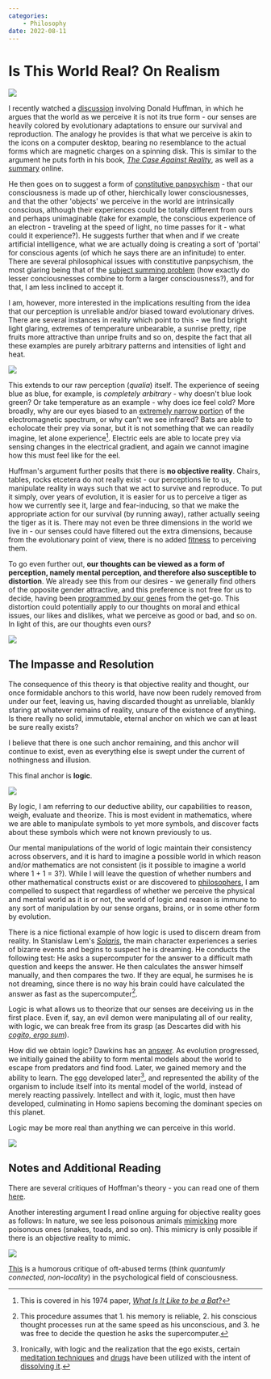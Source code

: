 ```yaml
---
categories:
    - Philosophy
date: 2022-08-11
---
```


# Is This World Real? On Realism

![](../../static/images/2022-08-11/lens.jpg)

I recently watched a [discussion][discussion] involving Donald Huffman, in which he argues that the world as we perceive it is not its true form - our senses are heavily colored by evolutionary adaptations to ensure our survival and reproduction. The analogy he provides is that what we perceive is akin to the icons on a computer desktop, bearing no resemblance to the actual forms which are magnetic charges on a spinning disk. This is similar to the argument he puts forth in his book, [_The Case Against Reality_][book], as well as a [summary][summary] online.

<!-- more -->

He then goes on to suggest a form of [constitutive panpsychism][panpsychism] - that our consciousness is made up of other, hierchically lower consciousnesses, and that the other 'objects' we perceive in the world are intrinsically conscious, although their experiences could be totally different from ours and perhaps unimaginable (take for example, the conscious experience of an electron - traveling at the speed of light, no time passes for it - what could it experience?). He suggests further that when and if we create artificial intelligence, what we are actually doing is creating a sort of 'portal' for conscious agents (of which he says there are an infinitude) to enter. There are several philosophical issues with constitutive panpsychism, the most glaring being that of the [subject summing problem][issues] (how exactly do lesser conciousnesses combine to form a larger consciousness?), and for that, I am less inclined to accept it.

I am, however, more interested in the implications resulting from the idea that our perception is unreliable and/or biased toward evolutionary drives. There are several instances in reality which point to this - we find bright light glaring, extremes of temperature unbearable, a sunrise pretty, ripe fruits more attractive than unripe fruits and so on, despite the fact that all these examples are purely arbitrary patterns and intensities of light and heat.

![](../../static/images/2022-08-11/evolution.jpg)

This extends to our raw perception (_qualia_) itself. The experience of seeing blue as blue, for example, is _completely arbitrary_ - why doesn't blue look green? Or take temperature as an example - why does ice feel cold? More broadly, why are our eyes biased to an [extremely narrow portion][visible-spectrum] of the electromagnetic spectrum, or why can't we see infrared? Bats are able to echolocate their prey via sonar, but it is not something that we can readily imagine, let alone experience[^nagel]. Electric eels are able to locate prey via sensing changes in the electrical gradient, and again we cannot imagine how this must feel like for the eel.

Huffman's argument further posits that there is **no objective reality**. Chairs, tables, rocks etcetera do not really exist - our perceptions lie to us, manipulate reality in ways such that we act to survive and reproduce. To put it simply, over years of evolution, it is easier for us to perceive a tiger as how we currently see it, large and fear-inducing, so that we make the appropriate action for our survival (by running away), rather actually seeing the tiger as it is. There may not even be three dimensions in the world we live in - our senses could have filtered out the extra dimensions, because from the evolutionary point of view, there is no added [fitness][fitness] to perceiving them.

To go even further out, **our thoughts can be viewed as a form of perception, namely mental perception, and therefore also susceptible to distortion**. We already see this from our desires - we generally find others of the opposite gender attractive, and this preference is not free for us to decide, having been [programmed by our genes][selfish-gene] from the get-go. This distortion could potentially apply to our thoughts on moral and ethical issues, our likes and dislikes, what we perceive as good or bad, and so on. In light of this, are our thoughts even ours?

![](../../static/images/2022-08-11/brain.jpg)

## The Impasse and Resolution

The consequence of this theory is that objective reality and thought, our once formidable anchors to this world, have now been rudely removed from under our feet, leaving us, having discarded thought as unreliable, blankly staring at whatever remains of reality, unsure of the existence of anything. Is there really no solid, immutable, eternal anchor on which we can at least be sure really exists?

I believe that there is one such anchor remaining, and this anchor will continue to exist, even as everything else is swept under the current of nothingness and illusion.

This final anchor is **logic**.

![](../../static/images/2022-08-11/math.jpg)

By logic, I am referring to our deductive ability, our capabilities to reason, weigh, evaluate and theorize. This is most evident in mathematics, where we are able to manipulate symbols to yet more symbols, and discover facts about these symbols which were not known previously to us.

Our mental manipulations of the world of logic maintain their consistency across observers, and it is hard to imagine a possible world in which reason and/or mathematics are not consistent (is it possible to imagine a world where 1 + 1 = 3?). While I will leave the question of whether numbers and other mathematical constructs exist or are discovered to [philosophers][philosophy-math], I am compelled to suspect that regardless of whether we perceive the physical and mental world as it is or not, the world of logic and reason is immune to any sort of manipulation by our sense organs, brains, or in some other form by evolution.

There is a nice fictional example of how logic is used to discern dream from reality. In Stanislaw Lem's [_Solaris_][solaris], the main character experiences a series of bizarre events and begins to suspect he is dreaming. He conducts the following test: He asks a supercomputer for the answer to a difficult math question and keeps the answer. He then calculates the answer himself manually, and then compares the two. If they are equal, he surmises he is not dreaming, since there is no way his brain could have calculated the answer as fast as the supercomputer[^solaris].

Logic is what allows us to theorize that our senses are deceiving us in the first place. Even if, say, an evil demon were manipulating all of our reality, with logic, we can break free from its grasp (as Descartes did with his [_cogito, ergo sum_][cogito]).

How did we obtain logic? Dawkins has an [answer][selfish-gene]. As evolution progressed, we initially gained the ability to form mental models about the world to escape from predators and find food. Later, we gained memory and the ability to learn. The [ego][ego] developed later[^ego-death], and represented the ability of the organism to include itself into its mental model of the world, instead of merely reacting passively. Intellect and with it, logic, must then have developed, culminating in Homo sapiens becoming the dominant species on this planet.

Logic may be more real than anything we can perceive in this world.

![](../../static/images/2022-08-11/matrix.jpg)

## Notes and Additional Reading

There are several critiques of Hoffman's theory - you can read one of them [here][critique].

Another interesting argument I read online arguing for objective reality goes as follows: In nature, we see less poisonous animals [mimicking][mimicry] more poisonous ones (snakes, toads, and so on). This mimicry is only possible if there is an objective reality to mimic.

![](../../static/images/2022-08-11/mimicry.jpg)

[This][obscurantism] is a humorous critique of oft-abused terms (think _quantumly connected_, _non-locality_) in the psychological field of consciousness.

[^nagel]: This is covered in his 1974 paper, [_What Is It Like to be a Bat_?](https://www.sas.upenn.edu/~cavitch/pdf-library/Nagel_Bat.pdf)
[^solaris]: This procedure assumes that 1. his memory is reliable, 2. his conscious thought processes run at the same speed as his unconscious, and 3. he was free to decide the question he asks the supercomputer.
[^ego-death]: Ironically, with logic and the realization that the ego exists, certain [meditation techniques][zen] and [drugs][drugs] have been utilized with the intent of [dissolving it][ego-death].

[book]: https://www.goodreads.com/book/show/41817484-the-case-against-reality
[cogito]: https://en.wikipedia.org/wiki/Cogito,_ergo_sum
[critique]: https://web.archive.org/web/20240529114844/https://www.psychologyinaction.org/2016-04-26-the-case-for-reality/
[discussion]: https://www.youtube.com/watch?v=dd6CQCbk2ro
[drugs]: https://www.goodreads.com/book/show/8791.LSD
[ego-death]: https://en.wikipedia.org/wiki/Ego_death
[ego]: https://en.wikipedia.org/w/index.php?title=Id,_ego_and_super-ego#Ego
[fitness]: https://en.wikipedia.org/wiki/Fitness_(biology)
[issues]: https://plato.stanford.edu/entries/panpsychism/#SubjSummProb
[mimicry]: https://en.wikipedia.org/wiki/Batesian_mimicry
[obscurantism]: https://web.archive.org/web/20240529141806/https://www.psychologyinaction.org/2014-11-09-obscurantism-lame-explanations-to-the-lame-questions/
[panpsychism]: https://plato.stanford.edu/entries/panpsychism/#ConsVersEmerPanp
[philosophy-math]: https://plato.stanford.edu/entries/philosophy-mathematics/
[selfish-gene]: https://www.youtube.com/watch?v=_9c--umcSrQ
[summary]: https://www.scientificamerican.com/article/did-humans-evolve-to-see-things-as-they-really-are/
[visible-spectrum]: https://en.wikipedia.org/wiki/Visible_spectrum
[zen]: https://www.sotozen.com/eng/practice/zazen/advice/fukanzanzeng.html
[solaris]: https://www.goodreads.com/book/show/95558.Solaris
